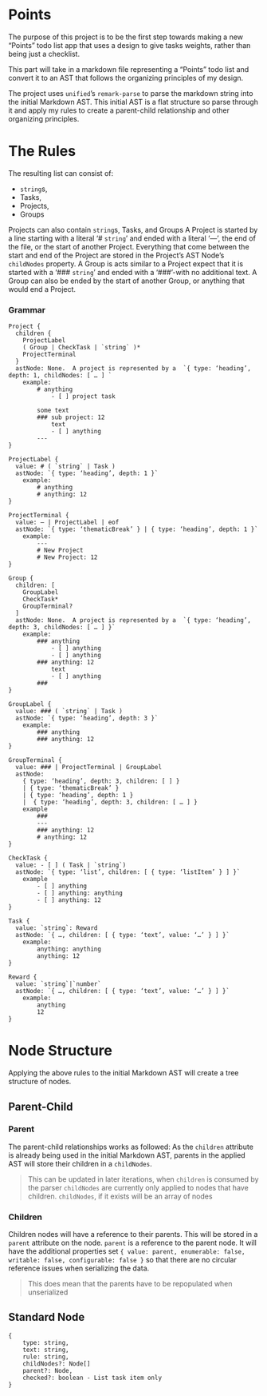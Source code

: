 # Points

The purpose of this project is to be the first step towards making a new “Points” todo list app that uses a design to give tasks weights, rather than being just a checklist.

This part will take in a markdown file representing a “Points” todo list and convert it to an AST that follows the organizing principles of my design.

The project uses `unified`’s `remark-parse` to parse the markdown string into the initial Markdown AST.
This initial AST is a flat structure so parse through it and apply my rules to create a parent-child relationship and other organizing principles.

# The Rules

The resulting list can consist of:

- `string`s,
- Tasks,
- Projects,
- Groups

Projects can also contain `string`s, Tasks, and Groups
A Project is started by a line starting with a literal ‘# `string`’ and ended with a literal ‘—’, the end of the file, or the start of another Project. Everything that come between the start and end of the Project are stored in the Project’s AST Node’s `childNodes` property.
A Group is acts similar to a Project expect that it is started with a ‘### `string`’ and ended with a ‘###’-with no additional text. A Group can also be ended by the start of another Group, or anything that would end a Project.

### Grammar

```
Project {
  children {
    ProjectLabel
    ( Group | CheckTask | `string` )*
    ProjectTerminal
  }
  astNode: None.  A project is represented by a  `{ type: ‘heading’, depth: 1, childNodes: [ … ] `
	example:
		# anything
			- [ ] project task

		some text
		### sub project: 12
			text
			- [ ] anything
		---
}
```

```
ProjectLabel {
  value: # ( `string` | Task )
  astNode: `{ type: ‘heading’, depth: 1 }`
	example:
		# anything
		# anything: 12
}
```

```
ProjectTerminal {
  value: — | ProjectLabel | eof
  astNode: `{ type: ‘thematicBreak’ } | { type: ‘heading’, depth: 1 }`
	example:
		---
		# New Project
		# New Project: 12
}
```

```
Group {
  children: [
    GroupLabel
    CheckTask*
    GroupTerminal?
  ]
  astNode: None.  A project is represented by a  `{ type: ‘heading’, depth: 3, childNodes: [ … ] }`
	example:
		### anything
			- [ ] anything
			- [ ] anything
		### anything: 12
			text
			- [ ] anything
		###
}
```

```
GroupLabel {
  value: ### ( `string` | Task )
  astNode: `{ type: ‘heading’, depth: 3 }`
	example:
		### anything
		### anything: 12
}
```

```
GroupTerminal {
  value: ### | ProjectTerminal | GroupLabel
  astNode:
    { type: ‘heading’, depth: 3, children: [ ] }
    | { type: ‘thematicBreak’ }
    | { type: ‘heading’, depth: 1 }
    |  { type: ‘heading’, depth: 3, children: [ … ] }
	example
		###
		---
		### anything: 12
		# anything: 12
}
```

```
CheckTask {
  value: - [ ] ( Task | `string`)
  astNode: `{ type: ‘list’, children: [ { type: ‘listItem’ } ] }`
	example
		- [ ] anything
		- [ ] anything: anything
		- [ ] anything: 12
}
```

```
Task {
  value: `string`: Reward
  astNode: `{ …, children: [ { type: ‘text’, value: ‘…’ } ] }`
	example:
		anything: anything
		anything: 12
}
```

```
Reward {
  value: `string`|`number`
  astNode: `{ …, children: [ { type: ‘text’, value: ‘…’ } ] }`
	example:
		anything
		12
}
```

# Node Structure

Applying the above rules to the initial Markdown AST will create a tree structure of nodes.

## Parent-Child

### Parent

The parent-child relationships works as followed:
As the `children` attribute is already being used in the initial Markdown AST, parents in the applied AST will store their children in a `childNodes`.

> This can be updated in later iterations, when `children` is consumed by the parser
> `childNodes` are currently only applied to nodes that have children.
> `childNodes`, if it exists will be an array of nodes

### Children

Children nodes will have a reference to their parents. This will be stored in a `parent` attribute on the node. `parent` is a reference to the parent node. It will have the additional properties set `{ value: parent, enumerable: false, writable: false, configurable: false }` so that there are no circular reference issues when serializing the data.

> This does mean that the parents have to be repopulated when unserialized

## Standard Node

```
{
	type: string,
	text: string,
	rule: string,
	childNodes?: Node[]
	parent?: Node,
	checked?: boolean - List task item only
}
```
